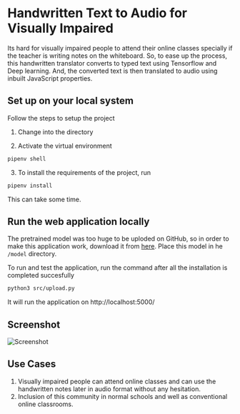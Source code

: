 # Handwritten Text to Audio for Visually Impaired

Its hard for visually impaired people to attend their online classes specially if the teacher is writing notes on the whiteboard. So, to ease up the process, this handwritten translator converts to typed text using Tensorflow and Deep learning. And, the converted text is then translated to audio using inbuilt JavaScript properties.

## Set up on your local system

Follow the steps to setup the project
1. Change into the directory

2. Activate the virtual environment
``` bash
pipenv shell
```
3. To install the requirements of the project, run 

``` bash
pipenv install
```
This can take some time.

## Run the web application locally
The pretrained model was too huge to be uploded on GitHub, so in order to make this application work, download it from [here](https://drive.google.com/file/d/1KqbIoF-48YAJXQuMNKe8LQ2plZJ6taIR/view?usp=sharing). Place this model in he `/model` directory. 

To run and test the application, run the command after all the installation is completed succesfully

``` bash
python3 src/upload.py
```
It will run the application on http://localhost:5000/

## Screenshot
![Screenshot](https://user-images.githubusercontent.com/33135343/93141262-81077900-f701-11ea-9976-341204af1ba7.png)

## Use Cases
1. Visually impaired people can attend online classes and can use the handwritten notes later in audio format without any hesitation.
2. Inclusion of this community in normal schools and well as conventional online classrooms.